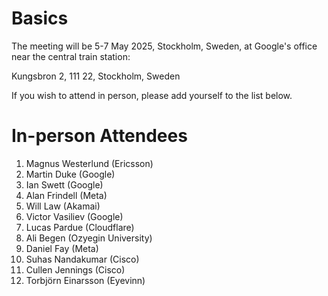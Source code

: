 # Basics

The meeting will be 5-7 May 2025, Stockholm, Sweden, at Google's office near the central train station:

Kungsbron 2, 111 22,  Stockholm, Sweden

If you wish to attend in person, please add yourself to the list below.

# In-person Attendees

1. Magnus Westerlund (Ericsson)
2. Martin Duke (Google)
3. Ian Swett (Google)
4. Alan Frindell (Meta)
5. Will Law (Akamai)
6. Victor Vasiliev (Google)
7. Lucas Pardue (Cloudflare)
8. Ali Begen (Ozyegin University)
9. Daniel Fay (Meta)
10. Suhas Nandakumar (Cisco)
11. Cullen Jennings (Cisco)
12. Torbjörn Einarsson (Eyevinn)
